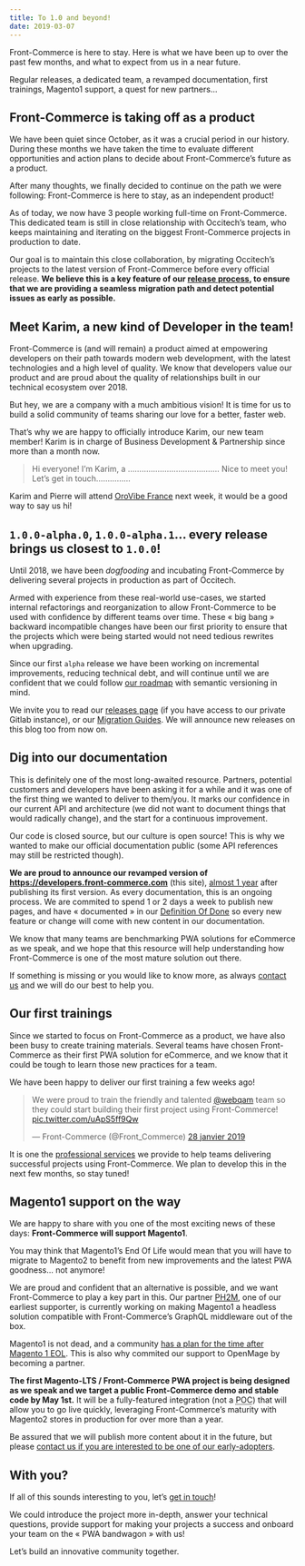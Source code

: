 ```yaml
---
title: To 1.0 and beyond!
date: 2019-03-07
---
```


Front-Commerce is here to stay.
Here is what we have been up to over the past few months, and what to expect from us in a near future.

Regular releases, a dedicated team, a revamped documentation, first trainings, Magento1 support, a quest for new partners…

<!-- more -->

## Front-Commerce is taking off as a product

We have been quiet since October, as it was a crucial period in our history.
During these months we have taken the time to evaluate different opportunities and action plans to decide about Front-Commerce’s future as a product.

After many thoughts, we finally decided to continue on the path we were following: Front-Commerce is here to stay, as an independent product!

As of today, we now have 3 people working full-time on Front-Commerce. This dedicated team is still in close relationship with Occitech’s team, who keeps maintaining and iterating on the biggest Front-Commerce projects in production to date.

Our goal is to maintain this close collaboration, by migrating Occitech’s projects to the latest version of Front-Commerce before every official release.
**We believe this is a key feature of our [release process](/docs/appendices/roadmap.html#Release-process), to ensure that we are providing a seamless migration path and detect potential issues as early as possible.**

## Meet Karim, a new kind of Developer in the team!

Front-Commerce is (and will remain) a product aimed at empowering developers on their path towards modern web development, with the latest technologies and a high level of quality. We know that developers value our product and are proud about the quality of relationships built in our technical ecosystem over 2018.

But hey, we are a company with a much ambitious vision!
It is time for us to build a solid community of teams sharing our love for a better, faster web.

That’s why we are happy to officially introduce Karim, our new team member!
Karim is in charge of Business Development &amp; Partnership since more than a month now.

> Hi everyone! I’m Karim, a ………………………………….
> Nice to meet you! Let’s get in touch……………

Karim and Pierre will attend [OroVibe France](https://orovibe.com/2019france/en) next week, it would be a good way to say us hi!

## `1.0.0-alpha.0`, `1.0.0-alpha.1`… every release brings us closest to `1.0.0`!

Until 2018, we have been _dogfooding_ and incubating Front-Commerce by delivering several projects in production as part of Occitech.

Armed with experience from these real-world use-cases, we started internal refactorings and reorganization to allow Front-Commerce to be used with confidence by different teams over time.
These « big bang » backward incompatible changes have been our first priority to ensure that the projects which were being started would not need tedious rewrites when upgrading.

Since our first `alpha` release we have been working on incremental improvements, reducing technical debt, and will continue until we are confident that we could follow [our roadmap](/docs/appendices/roadmap.html) with semantic versioning in mind.

We invite you to read our [releases page](https://gitlab.com/front-commerce/front-commerce/releases) (if you have access to our private Gitlab instance), or our [Migration Guides](https://developers.front-commerce.com/docs/appendices/migration-guides.html).
We will announce new releases on this blog too from now on.

## Dig into our documentation

This is definitely one of the most long-awaited resource.
Partners, potential customers and developers have been asking it for a while and it was one of the first thing we wanted to deliver to them/you.
It marks our confidence in our current API and architecture (we did not want to document things that would radically change), and the start for a continuous improvement.

Our code is closed source, but our culture is open source! This is why we wanted to make our official documentation public (some API references may still be restricted though).

**We are proud to announce our revamped version of https://developers.front-commerce.com** (this site), [almost 1 year](/blog/2018/03/15/hello-world/) after publishing its first version.
As every documentation, this is an ongoing process.
We are commited to spend 1 or 2 days a week to publish new pages, and have « documented » in our [Definition Of Done](https://www.agilealliance.org/glossary/definition-of-done/) so every new feature or change will come with new content in our documentation.

We know that many teams are benchmarking PWA solutions for eCommerce as we speak, and we hope that this resource will help understanding how Front-Commerce is one of the most mature solution out there.

If something is missing or you would like to know more, as always [contact us](mailto:contact@front-commerce.com) and we will do our best to help you.

## Our first trainings

Since we started to focus on Front-Commerce as a product, we have also been busy to create training materials.
Several teams have chosen Front-Commerce as their first PWA solution for eCommerce, and we know that it could be tough to learn those new practices for a team.

We have been happy to deliver our first training a few weeks ago!

<blockquote class="twitter-tweet" data-lang="fr"><p lang="en" dir="ltr">We were proud to train the friendly and talented <a href="https://twitter.com/webqam?ref_src=twsrc%5Etfw">@webqam</a> team so they could start building their first project using Front-Commerce! <a href="https://t.co/uApS5ff9Qw">pic.twitter.com/uApS5ff9Qw</a></p>&mdash; Front-Commerce (@Front_Commerce) <a href="https://twitter.com/Front_Commerce/status/1089866342277283842?ref_src=twsrc%5Etfw">28 janvier 2019</a></blockquote>
<script async src="https://platform.twitter.com/widgets.js" charset="utf-8"></script>

It is one the [professional services](https://www.front-commerce.com/en/support-2/) we provide to help teams delivering successful projects using Front-Commerce.
We plan to develop this in the next few months, so stay tuned!

## Magento1 support on the way

We are happy to share with you one of the most exciting news of these days: **Front-Commerce will support Magento1**.

You may think that Magento1’s End Of Life would mean that you will have to migrate to Magento2 to benefit from new improvements and the latest PWA goodness… not anymore!

We are proud and confident that an alternative is possible, and we want Front-Commerce to play a key part in this.
Our partner [PH2M](https://www.ph2m.com), one of our earliest supporter, is currently working on making Magento1 a headless solution compatible with Front-Commerce’s GraphQL middleware out of the box.

Magento1 is not dead, and a community [has a plan for the time after Magento 1 EOL](https://openmage.github.io/2019/01/20/after-m1-eol.html).
This is also why commited our support to OpenMage by becoming a partner.

**The first Magento-LTS / Front-Commerce PWA project is being designed as we speak and we target a public Front-Commerce demo and stable code by May 1st.**
It will be a fully-featured integration (not a <abbr title="Proof Of Concept">POC</abbr>) that will allow you to go live quickly, leveraging Front-Commerce’s maturity with Magento2 stores in production for over more than a year.

Be assured that we will publish more content about it in the future, but please [contact us if you are interested to be one of our early-adopters](mailto:contact@front-commerce.com).

## With you?

If all of this sounds interesting to you, let’s [get in touch](mailto:contact@front-commerce.com)!

We could introduce the project more in-depth, answer your technical questions, provide support for making your projects a success and onboard your team on the « PWA bandwagon » with us!

Let’s build an innovative community together.
